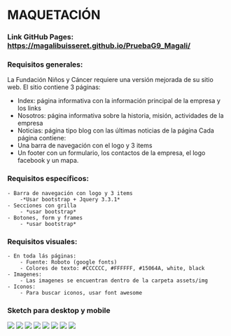 # MAQUETACIÓN
### Link GitHub Pages: https://magalibuisseret.github.io/PruebaG9_Magali/
### Requisitos generales:
La Fundación Niños y Cáncer requiere una versión mejorada de su sitio web.
El sitio contiene 3 páginas:
- Index: página informativa con la información principal de la empresa y los links
- Nosotros: página informativa sobre la historia, misión, actividades de la empresa
- Noticias: página tipo blog con las últimas noticias de la página
Cada página contiene: 
- Una barra de navegación con el logo y 3 items 
- Un footer con un formulario, los contactos de la empresa, el logo facebook y un mapa.
	
### Requisitos específicos:
	- Barra de navegación con logo y 3 items
		-*Usar bootstrap + Jquery 3.3.1*
	- Secciones con grilla 
		- *usar bootstrap*
	- Botones, form y frames
		- *usar bootstrap*

### Requisitos visuales:
	- En toda lás páginas:
		- Fuente: Roboto (google fonts)
		- Colores de texto: #CCCCCC, #FFFFFF, #15064A, white, black 
	- Imagenes:
		- Las imagenes se encuentran dentro de la carpeta assets/img
	- Iconos: 
		- Para buscar iconos, usar font awesome

### Sketch para desktop y mobile
![](assets/img/sketch1.jpg)
![](assets/img/sketch2.jpg)
![](assets/img/sketch3.jpg)
![](assets/img/sketch4.jpg)
![](assets/img/sketch5.jpg)
![](assets/img/sketch6.jpg)
![](assets/img/sketch7.jpg)
![](assets/img/sketch8.jpg)


